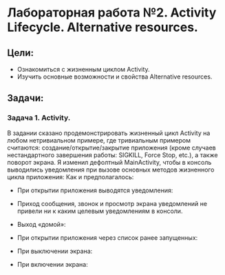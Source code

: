 # Лабораторная работа №2. Activity Lifecycle. Alternative resources.
## Цели:
* Ознакомиться с жизненным циклом Activity.
* Изучить основные возможности и свойства Alternative resources.


## Задачи:
### Задача 1. Activity.
В задании сказано продемонстрировать жизненный цикл Activity на любом нетривиальном примере, где тривиальным примером считаются: создание/открытие/закрытие приложения (кроме случаев нестандартного завершения работы: SIGKILL, Force Stop, etc.), а также поворот экрана.
	Я изменил дефолтный MainActivity, чтобы в консоль выводились уведомления при вызове основных методов жизненного цикла приложения:
	Как и предполагалось:
*	При открытии приложения выводятся уведомления:
 
*	Приход сообщения, звонок и просмотр экрана уведомлений не привели ни к каким целевым уведомлениям в консоли.
*	Выход «домой»:
 
*	При открытии приложения через список ранее запущенных:
 
*	При выключении экрана:
 
*	При включении экрана:
 
